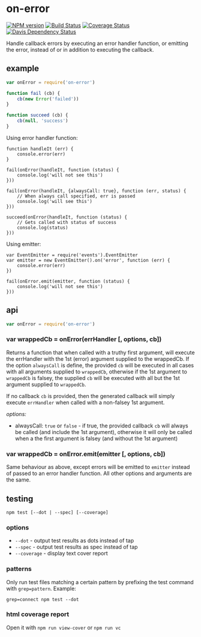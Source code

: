 # on-error

[![NPM version](https://badge.fury.io/js/on-error.png)](http://badge.fury.io/js/on-error)
[![Build Status](https://travis-ci.org/jasonpincin/on-error.svg?branch=master)](https://travis-ci.org/jasonpincin/on-error)
[![Coverage Status](https://coveralls.io/repos/jasonpincin/on-error/badge.png?branch=master)](https://coveralls.io/r/jasonpincin/on-error?branch=master)
[![Davis Dependency Status](https://david-dm.org/jasonpincin/on-error.png)](https://david-dm.org/jasonpincin/on-error)

Handle callback errors by executing an error handler function, or emitting the error, instead of or in 
addition to executing the callback.

## example

```javascript
var onError = require('on-error')

function fail (cb) {
    cb(new Error('failed'))
}

function succeed (cb) {
    cb(null, 'success')
}
```

Using error handler function:
```
function handleIt (err) {
    console.error(err)
}

fail(onError(handleIt, function (status) {
    console.log('will not see this')
}))

fail(onError(handleIt, {alwaysCall: true}, function (err, status) {
    // When always call specified, err is passed
    console.log('will see this')
}))

succeed(onError(handleIt, function (status) {
    // Gets called with status of success
    console.log(status)
}))
```

Using emitter:
```
var EventEmitter = require('events').EventEmitter
var emitter = new EventEmitter().on('error', function (err) {
    console.error(err)
})

fail(onError.emit(emitter, function (status) {
    console.log('will not see this')
}))
```

## api

```javascript
var onError = require('on-error')
```

### var wrappedCb = onError(errHandler [, options, cb])

Returns a function that when called with a truthy first argument, will execute the errHandler
with the 1st (error) argument supplied to the wrappedCb. If the option `alwaysCall` is define, 
the provided `cb` will be executed in all cases with all arguments supplied to `wrappedCb`, otherwise 
if the 1st argument to `wrappedCb` is falsey, the supplied `cb` will be executed with all but the 
1st argument supplied to `wrappedCb`.

If no callback `cb` is provided, then the generated callback will simply execute `errHandler` when 
called with a non-falsey 1st argument.

*options:*
- alwaysCall: `true` or `false` - if true, the provided callback `cb` will always be called (and include 
  the 1st argument), otherwise it will only be called when a the first argument is falsey (and without the 
  1st argument)

### var wrappedCb = onError.emit(emitter [, options, cb])

Same behaviour as above, except errors will be emitted to `emitter` instead of passed to an error handler 
function. All other options and arguments are the same.


## testing

`npm test [--dot | --spec] [--coverage]`

### options

* `--dot` - output test results as dots instead of tap
* `--spec` - output test results as spec instead of tap
* `--coverage` - display text cover report
  

### patterns

Only run test files matching a certain pattern by prefixing the 
test command with `grep=pattern`. Example:

```
grep=connect npm test --dot
```

### html coverage report

Open it with `npm run view-cover` or `npm run vc`
